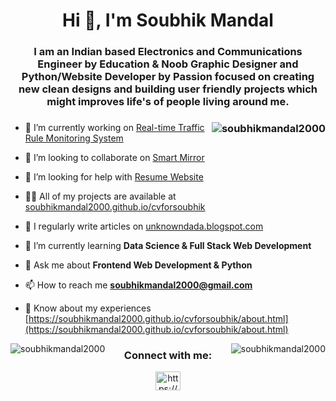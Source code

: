 <h1 align="center">Hi 👋, I'm Soubhik Mandal</h1>
<h3 align="center">I am an Indian based Electronics and Communications Engineer by Education & Noob Graphic Designer and Python/Website Developer by Passion focused on creating new clean designs and building user friendly projects which might improves life's of people living around me.</h3>

<h3><img align="right" img src="https://www.techbabble.zone/content/images/2021/07/46207-programmer-1.gif" alt="soubhikmandal2000" /></h3>

- 🔭 I’m currently working on [Real-time Traffic Rule Monitoring System](https://github.com/soubhikmandal2000/Real-time_traffic_rule_monitoring_system)

- 👯 I’m looking to collaborate on [Smart Mirror](https://github.com/soubhikmandal2000/Smart_mirror)

- 🤝 I’m looking for help with [Resume Website](https://github.com/soubhikmandal2000/cvforsoubhik)

- 👨‍💻 All of my projects are available at [soubhikmandal2000.github.io/cvforsoubhik](https://soubhikmandal2000.github.io/cvforsoubhik/)

- 📝 I regularly write articles on [unknowndada.blogspot.com](https://unknowndada.blogspot.com/)

- 🌱 I’m currently learning **Data Science & Full Stack Web Development**

- 💬 Ask me about **Frontend Web Development & Python**

- 📫 How to reach me **soubhikmandal2000@gmail.com**

- 📄 Know about my experiences [https://soubhikmandal2000.github.io/cvforsoubhik/about.html](https://soubhikmandal2000.github.io/cvforsoubhik/about.html)


<p><img align="left" src="https://github-readme-stats.vercel.app/api/top-langs?username=soubhikmandal2000&show_icons=true&locale=en&layout=compact" alt="soubhikmandal2000" /></p>

<p><img align="right" src="https://github-readme-streak-stats.herokuapp.com/?user=soubhikmandal2000&" alt="soubhikmandal2000" /></p>

<h3 align="center">Connect with me:</h3>
<p align="center">
<a href="https://linkedin.com/in/https://www.linkedin.com/in/soubhik-mandal-29a59a1bb/" target="blank"><img align="center" src="https://raw.githubusercontent.com/rahuldkjain/github-profile-readme-generator/master/src/images/icons/Social/linked-in-alt.svg" alt="https://www.linkedin.com/in/soubhik-mandal-29a59a1bb/" height="30" width="40" /></a>
